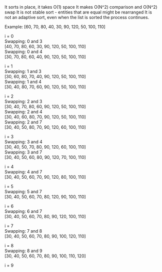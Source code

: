 It sorts in place, it takes O(1) space
It makes O(N^2) comparison and O(N^2) swap
It is not stable sort - entities that are equal might be rearranged
It is not an adaptive sort, even when the list is sorted the process continues.   
  
Example:
[60, 70, 80, 40, 30, 90, 120, 50, 100, 110]   

i = 0  
Swapping: 0 and 3   
[40, 70, 80, 60, 30, 90, 120, 50, 100, 110]  
Swapping: 0 and 4  
[30, 70, 80, 60, 40, 90, 120, 50, 100, 110]  

i = 1  
Swapping: 1 and 3   
[30, 60, 80, 70, 40, 90, 120, 50, 100, 110]  
Swapping: 1 and 4   
[30, 40, 80, 70, 60, 90, 120, 50, 100, 110]  

i = 2  
Swapping: 2 and 3   
[30, 40, 70, 80, 60, 90, 120, 50, 100, 110]  
Swapping: 2 and 4   
[30, 40, 60, 80, 70, 90, 120, 50, 100, 110]  
Swapping: 2 and 7   
[30, 40, 50, 80, 70, 90, 120, 60, 100, 110]  

i = 3  
Swapping: 3 and 4   
[30, 40, 50, 70, 80, 90, 120, 60, 100, 110]  
Swapping: 3 and 7   
[30, 40, 50, 60, 80, 90, 120, 70, 100, 110]  

i = 4  
Swapping: 4 and 7   
[30, 40, 50, 60, 70, 90, 120, 80, 100, 110]  

i = 5  
Swapping: 5 and 7   
[30, 40, 50, 60, 70, 80, 120, 90, 100, 110]  

i = 6  
Swapping: 6 and 7   
[30, 40, 50, 60, 70, 80, 90, 120, 100, 110]  

i = 7  
Swapping: 7 and 8   
[30, 40, 50, 60, 70, 80, 90, 100, 120, 110]  

i = 8  
Swapping: 8 and 9   
[30, 40, 50, 60, 70, 80, 90, 100, 110, 120]  

i = 9  
